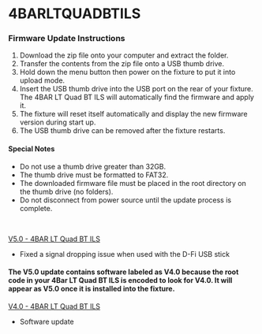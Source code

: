 # 4BARLTQUADBTILS

### Firmware Update Instructions
1. Download the zip file onto your computer and extract the folder.
2. Transfer the contents from the zip file onto a USB thumb drive.
3. Hold down the menu button then power on the fixture to put it into upload mode.
4. Insert the USB thumb drive into the USB port on the rear of your fixture. The 4BAR LT Quad BT ILS will automatically find the firmware and apply it.
5. The fixture will reset itself automatically and display the new firmware version during start up.
6. The USB thumb drive can be removed after the fixture restarts.

#### Special Notes
* Do not use a thumb drive greater than 32GB.
* The thumb drive must be formatted to FAT32.
* The downloaded firmware file must be placed in the root directory on the thumb drive (no folders).
* Do not disconnect from power source until the update process is complete.

&nbsp; 

[V5.0 - 4BAR LT Quad BT ILS](https://github.com/Chauvet-DJ/4BARLTQUADBTILS/blob/01715b60aceb15e10229e36b8970909f856b568d/Firmware/V5.0_04-19-24.zip)
- Fixed a signal dropping issue when used with the D-Fi USB stick
#### The V5.0 update contains software labeled as V4.0 because the root code in your 4Bar LT Quad BT ILS is encoded to look for V4.0. It will appear as V5.0 once it is installed into the fixture.

[V4.0 - 4BAR LT Quad BT ILS](https://github.com/Chauvet-DJ/4BARLTQUADBTILS/blob/01715b60aceb15e10229e36b8970909f856b568d/Firmware/V4.0_03-14-24.zip)
- Software update
